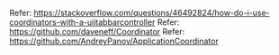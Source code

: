 Refer: https://stackoverflow.com/questions/46492824/how-do-i-use-coordinators-with-a-uiitabbarcontroller
Refer: https://github.com/daveneff/Coordinator
Refer: https://github.com/AndreyPanov/ApplicationCoordinator